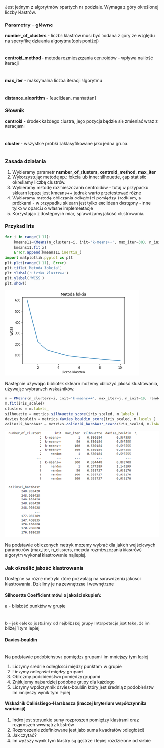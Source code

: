 

Jest jednym z algorytmów opartych na podziale. Wymaga z góry określonej liczby klastrów.


### Parametry - główne
__number_of_clusters__ - liczba klastrów musi być podana z góry ze względu na specyfikę działania algorytmu(opis poniżej)
#
__centroid_method__ - metoda rozmieszczania centroidów - wpływa na ilość iteracji
#
__max_iter__  - maksymalna liczba iteracji algorytmu
#
__distance_algorithm__  - [euclidean, manhattan]



### Słownik
__centroid__ - środek każdego clustra, jego pozycja będzie się zmieniać wraz z iteracjami 
#
__cluster__ - wszystkie próbki zaklasyfikowane jako jedna grupa. 
#

### Zasada działania
1. Wybieramy parametr __number_of_clusters__, __centroid_method__, __max_iter__
2. Wykorzystując metodę np.: łokcia lub inne: silhouette, gap statistic określamy liczbę clustrów.
3. Wybieramy metodę rozmieszczania centroidów - tutaj w przypadku sklearn lepsza jest kmeans++ jednak warto przetestować różne 
4. Wybieramy metodę obliczania odległości pomiędzy środkiem, a próbkami - w przypadku sklearn jest tylko euclidean dostępny - inne tylko w oparciu o własne implementacje 
5. Korzystając z dostępnych miar, sprawdzamy jakość clustrowania. 

### Przykad Iris

```jsx title="Elbow.py"
for i in range(1,11):
    kmeans11=KMeans(n_clusters=i, init='k-means++', max_iter=300, n_init=10, random_state=0)
    kmeans11.fit(x)
    Error.append(kmeans11.inertia_)
import matplotlib.pyplot as plt
plt.plot(range(1,11), Error)
plt.title('Metoda łokcia')
plt.xlabel('Liczba klastrów')
plt.ylabel('WCSS')
plt.show()

```
![](/img/data-science/elbow_kmeans.PNG)


Następnie używając bibliotek sklearn możemy obliczyć jakość klustrowania, używając wybranych wskaźników.
```jsx title="dbscan.py"
m = KMeans(n_clusters=i, init='k-means++', max_iter=j, n_init=10, random_state=0)
m.fit(iris_scaled)
clusters = m.labels_
silhouette = metrics.silhouette_score(iris_scaled, m.labels_)
davies_bouldin = metrics.davies_bouldin_score(iris_scaled, m.labels_)
calinski_harabasz = metrics.calinski_harabasz_score(iris_scaled, m.labels_)

```
![](/img/data-science/metrics_kmeans.PNG)

Na podstawie obliczonych metryk możemy wybrać dla jakich wejściowych parametrów (max_iter, n_clusters, metoda rozmieszczania klastrów) algorytm wykonał klastrowanie najlepiej.
  
### Jak określić jakość klastrowania
Dostępne sa różne metryki które pozwalają na sprawdzeniu jakości klastrowania. Dzielimy je na zewnętrzne i wewnętrzne

#### Silhouette Coefficient mówi o jakości skupień:
a - bliskość punktów w grupie
#
b - jak daleko jesteśmy od najbliższej grupy
Interpetacja jest taka, że im bliżej 1 tym lepiej

#### Davies-bouldin
#
Na podstawie podobieństwa pomiędzy grupami, im mniejszy tym lepiej
1. Liczymy srednie odległosci między punktami w grupie
2. Liczymy odlegości między grupami
3. Obliczmy podobieństwo pomiędzy grupami
4. Znjdujemy najbardziej podobne grupy dla każdego
5. Liczymy wpółczynnik davies-bouldin który jest średnią z podobieństw
Im mnijeszy wynik tym lepiej

#### Wskaźnik Calińskiego-Harabasza (inaczej kryterium współczynnika wariancji)
1. Index jest stosunkie sumy rozproszeń pomiędzy klastrami oraz rozproszeń wewnątrz klastrów
2. Rozproszenie zdefiniowane jest jako suma kwadratów odległości)
3. Jak czytać?
4. Im wyższy wynik tym klastry są gęstrze i lepiej rozdzielone od siebie


